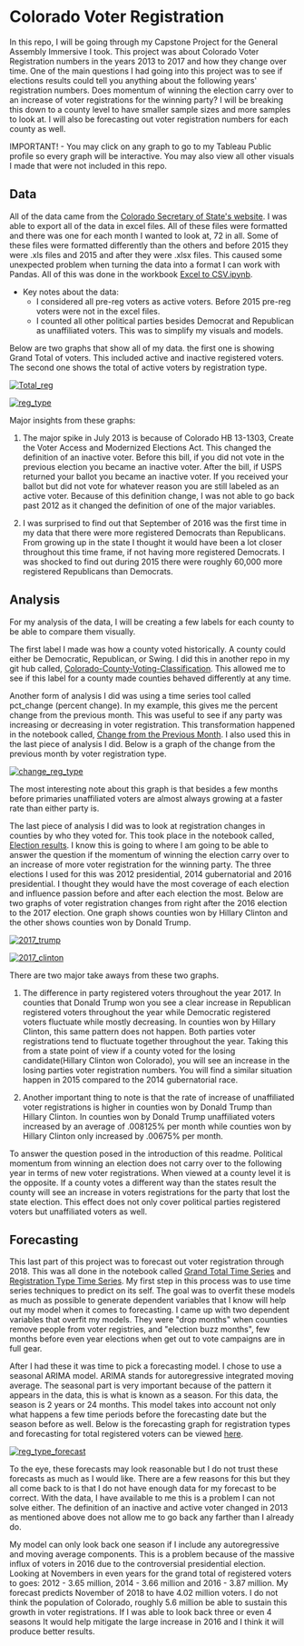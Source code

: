 # Colorado Voter Registration

In this repo, I will be going through my Capstone Project for the General Assembly Immersive I took. This project was about Colorado Voter Registration numbers in the years 2013 to 2017 and how they change over time. One of the main questions I had going into this project was to see if elections results could tell you anything about the following years' registration numbers. Does momentum of winning the election carry over to an increase of voter registrations for the winning party? I will be breaking this down to a county level to have smaller sample sizes and more samples to look at.  I will also be forecasting out voter registration numbers for each county as well. 

IMPORTANT! - You may click on any graph to go to my Tableau Public profile so every graph will be interactive. You may also view all other visuals I made that were not included in this repo.  

## Data

All of the data came from the [Colorado Secretary of State's website](https://www.sos.state.co.us/). I was able to export all of the data in excel files. All of these files were formatted and there was one for each month I wanted to look at, 72 in all. Some of these files were formatted differently than the others and before 2015 they were .xls files and 2015 and after they were .xlsx files. This caused some unexpected problem when turning the data into a format I can work with Pandas. All of this was done in the workbook [Excel to CSV.ipynb](https://github.com/CBJohnson30/Colorado-Voter-Registration/blob/master/Excel%20to%20CSV.ipynb). 
  - Key notes about the data:
    - I considered all pre-reg voters as active voters. Before 2015 pre-reg voters were not in the excel files. 
    - I counted all other political parties besides Democrat and Republican as unaffiliated voters. This was to simplify my visuals and models.

Below are two graphs that show all of my data. the first one is showing Grand Total of voters. This included active and inactive registered voters. The second one shows the total of active voters by registration type. 

[![Total_reg](https://github.com/CBJohnson30/Colorado-Voter-Registration/blob/master/Images/total_reg.png)](https://public.tableau.com/profile/cbjohnson30#!/vizhome/Colorado_Voter_Registration/Total)

[![reg_type](https://github.com/CBJohnson30/Colorado-Voter-Registration/blob/master/Images/reg_type.png)](https://public.tableau.com/profile/cbjohnson30#!/vizhome/Colorado_Voter_Registration/Active)

Major insights from these graphs:
  1. The major spike in July 2013 is because of Colorado HB 13-1303, Create the Voter Access and Modernized Elections Act. This changed the definition of an inactive voter. Before this bill, if you did not vote in the previous election you became an inactive voter. After the bill, if USPS returned your ballot you became an inactive voter. If you received your ballot but did not vote for whatever reason you are still labeled as an active voter. Because of this definition change, I was not able to go back past 2012 as it changed the definition of one of the major variables. 
  
  2. I was surprised to find out that September of 2016 was the first time in my data that there were more registered Democrats than Republicans. From growing up in the state I thought it would have been a lot closer throughout this time frame, if not having more registered Democrats. I was shocked to find out during 2015 there were roughly 60,000 more registered Republicans than Democrats. 
  

## Analysis

For my analysis of the data, I will be creating a few labels for each county to be able to compare them visually.

The first label I made was how a county voted historically. A county could either be Democratic, Republican, or Swing. I did this in another repo in my git hub called, [Colorado-County-Voting-Classification](https://github.com/CBJohnson30/Colorado-County-Voting-Classification). This allowed me to see if this label for a county made counties behaved differently at any time. 

Another form of analysis I did was using a time series tool called pct_change (percent change). In my example, this gives me the percent change from the previous month. This was useful to see if any party was increasing or decreasing in voter registration. This transformation happened in the notebook called, [Change from the Previous Month](https://github.com/CBJohnson30/Colorado-Voter-Registration/blob/master/Change%20from%20Previous%20Month%20.ipynb). I also used this in the last piece of analysis I did.  Below is a graph of the change from the previous month by voter registration type. 

[![change_reg_type](https://github.com/CBJohnson30/Colorado-Voter-Registration/blob/master/Images/change_reg_type.png)](https://public.tableau.com/profile/cbjohnson30#!/vizhome/Colorado_Voter_Registration/ActiveChange)

The most interesting note about this graph is that besides a few months before primaries unaffiliated voters are almost always growing at a faster rate than either party is.

The last piece of analysis I did was to look at registration changes in counties by who they voted for. This took place in the notebook called, [Election results](https://github.com/CBJohnson30/Colorado-Voter-Registration/blob/master/Elections%20results.ipynb). I know this is going to where I am going to be able to answer the question if the momentum of winning the election carry over to an increase of more voter registration for the winning party. The three elections I used for this was 2012 presidential, 2014 gubernatorial and 2016 presidential. I thought they would have the most coverage of each election and influence passion before and after each election the most. Below are two graphs of voter registration changes from right after the 2016 election to the 2017 election. One graph shows counties won by Hillary Clinton and the other shows counties won by Donald Trump.

[![2017_trump](https://github.com/CBJohnson30/Colorado-Voter-Registration/blob/master/Images/Trump_2017.png)](https://public.tableau.com/profile/cbjohnson30#!/vizhome/Colorado_Voter_Registration/2016ElecLabelParty)

[![2017_clinton](https://github.com/CBJohnson30/Colorado-Voter-Registration/blob/master/Images/Hillary_2017.png)](https://public.tableau.com/profile/cbjohnson30#!/vizhome/Colorado_Voter_Registration/2016ElecLabelParty)

There are two major take aways from these two graphs. 
  1. The difference in party registered voters throughout the year 2017. In counties that Donald Trump won you see a clear increase in Republican registered voters throughout the year while Democratic registered voters fluctuate while mostly decreasing. In counties won by Hillary Clinton, this same pattern does not happen. Both parties voter registrations tend to fluctuate together throughout the year. Taking this from a state point of view if a county voted for the losing candidate(Hillary Clinton won Colorado), you will see an increase in the losing parties voter registration numbers. You will find a similar situation happen in 2015 compared to the 2014 gubernatorial race. 
  
  2. Another important thing to note is that the rate of increase of unaffiliated voter registrations is higher in counties won by Donald Trump than Hillary Clinton. In counties won by Donald Trump unaffiliated voters increased by an average of .008125% per month while counties won by Hillary Clinton only increased by .00675% per month.
  
To answer the question posed in the introduction of this readme. Political momentum from winning an election does not carry over to the following year in terms of new voter registrations. When viewed at a county level it is the opposite. If a county votes a different way than the states result the county will see an increase in voters registrations for the party that lost the state election. This effect does not only cover political parties registered voters but unaffiliated voters as well. 


## Forecasting

This last part of this project was to forecast out voter registration through 2018. This was all done in the notebook called [Grand Total Time Series](https://github.com/CBJohnson30/Colorado-Voter-Registration/blob/master/Grand%20Total%20Time%20Series.ipynb) and [Registration Type Time Series](https://github.com/CBJohnson30/Colorado-Voter-Registration/blob/master/Registration%20Type%20Time%20Series%20.ipynb). My first step in this process was to use time series techniques to predict on its self. The goal was to overfit these models as much as possible to generate dependent variables that I know will help out my model when it comes to forecasting. I came up with two dependent variables that overfit my models. They were "drop months" when counties remove people from voter registries, and "election buzz months", few months before even year elections when get out to vote campaigns are in full gear.

After I had these it was time to pick a forecasting model. I chose to use a seasonal ARIMA model. ARIMA stands for autoregressive integrated moving average. The seasonal part is very important because of the pattern it appears in the data, this is what is known as a season. For this data, the season is  2 years or 24 months. This model takes into account not only what happens a few time periods before the forecasting date but the season before as well. Below is the forecasting graph for registration types and forecasting for total registered voters can be viewed [here](https://public.tableau.com/profile/cbjohnson30#!/vizhome/Colorado_Voter_Registration/RegTotalForecast).

[![reg_type_forecast](https://github.com/CBJohnson30/Colorado-Voter-Registration/blob/master/Images/forecast_reg_type.png)](https://public.tableau.com/profile/cbjohnson30#!/vizhome/Colorado_Voter_Registration/RegtypeForecast)

To the eye, these forecasts may look reasonable but I do not trust these forecasts as much as I would like. There are a few reasons for this but they all come back to is that I do not have enough data for my forecast to be correct. With the data, I have available to me this is a problem I can not solve either. The definition of an inactive and active voter changed in 2013 as mentioned above does not allow me to go back any farther than I already do.

My model can only look back one season if I include any autoregressive and moving average components. This is a problem because of the massive influx of voters in 2016 due to the controversial presidential election. Looking at Novembers in even years for the grand total of registered voters to goes: 2012 - 3.65 million, 2014 - 3.66 million and 2016 - 3.87 million. My forecast predicts November of 2018 to have 4.02 million voters. I do not think the population of Colorado, roughly 5.6 million be able to sustain this growth in voter registrations. If I was able to look back three or even 4 seasons It would help mitigate the large increase in 2016 and I think it will produce better results. 
